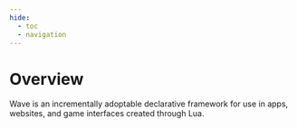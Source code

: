 ```yaml
---
hide:
  - toc
  - navigation
---
```


# Overview

Wave is an incrementally adoptable declarative framework for use in apps, websites, and game interfaces created through Lua.
